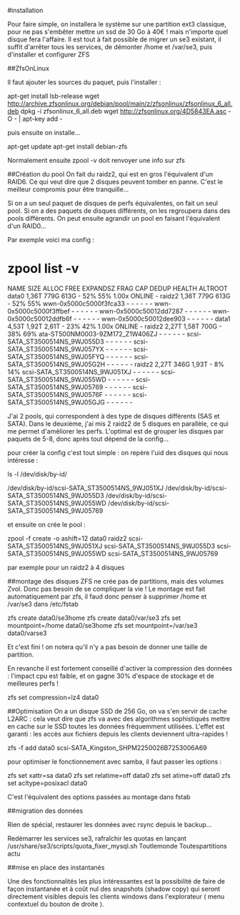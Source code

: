 
#installation

Pour faire simple, on installera le système sur une partition ext3 classique, pour ne pas s'embêter mettre un ssd de 30 Go à 40€ ! mais n'importe quel disque fera l'affaire. Il est tout à fait possible de migrer un se3 existant, il suffit d'arrêter tous les services, de démonter /home et /var/se3, puis d'installer et configurer ZFS

##ZfsOnLinux

Il faut ajouter les sources du paquet, puis l'installer :

 apt-get install lsb-release
 wget http://archive.zfsonlinux.org/debian/pool/main/z/zfsonlinux/zfsonlinux_6_all.deb
 dpkg -i zfsonlinux_6_all.deb
 wget http://zfsonlinux.org/4D5843EA.asc -O - | apt-key add -

puis ensuite on installe...

 apt-get update
 apt-get install debian-zfs

Normalement ensuite 
 zpool -v
doit renvoyer une info sur zfs

##Création du pool
On fait du raidz2, qui est en gros l'équivalent d'un RAID6. Ce qui veut dire que 2 disques peuvent tomber en panne. C'est le meilleur compromis pour être tranquille...

Si on a un seul paquet de disques de perfs équivalentes, on fait un seul pool. Si on a des paquets de disques différents, on les regroupera dans des pools différents. On peut ensuite agrandir un pool en faisant l'équivalent d'un RAID0...

Par exemple voici ma config : 

 # zpool list -v
 NAME   SIZE  ALLOC   FREE  EXPANDSZ   FRAG    CAP  DEDUP  HEALTH  ALTROOT
 data0  1,36T   779G   613G         -    52%    55%  1.00x  ONLINE  -
  raidz2  1,36T   779G   613G         -    52%    55%
    wwn-0x5000c5000f3fca33      -      -      -         -      -      -
    wwn-0x5000c5000f3ffbef      -      -      -         -      -      -
    wwn-0x5000c50012dd7287      -      -      -         -      -      -
    wwn-0x5000c50012ddfb6f      -      -      -         -      -      -
    wwn-0x5000c50012dee903      -      -      -         -      -      -
 data1  4,53T  1,92T  2,61T         -    23%    42%  1.00x  ONLINE  -
  raidz2  2,27T  1,58T   700G         -    38%    69%
    ata-ST500NM0003-9ZM172_Z1W406ZJ      -      -      -         -      -      -
    scsi-SATA_ST3500514NS_9WJ055D3      -      -      -         -      -      -
    scsi-SATA_ST3500514NS_9WJ057YX      -      -      -         -      -      -
    scsi-SATA_ST3500514NS_9WJ05FYQ      -      -      -         -      -      -
    scsi-SATA_ST3500514NS_9WJ05G2H      -      -      -         -      -      -
  raidz2  2,27T   346G  1,93T         -     8%    14%
    scsi-SATA_ST3500514NS_9WJ051XJ      -      -      -         -      -      -
    scsi-SATA_ST3500514NS_9WJ055WD      -      -      -         -      -      -
    scsi-SATA_ST3500514NS_9WJ05769      -      -      -         -      -      -
    scsi-SATA_ST3500514NS_9WJ0576F      -      -      -         -      -      -
    scsi-SATA_ST3500514NS_9WJ05GJG      -      -      -         -      -      -

J'ai 2 pools, qui correspondent à des type de disques différents (SAS et SATA). Dans le deuxième, j'ai mis 2 raidz2 de 5 disques en parallèle, ce qui me permet d'améliorer les perfs. L'optimal est de grouper les disques par paquets de 5-8, donc après tout dépend de la config...

pour créer la config c'est tout simple : on repère l'uid des disques qui nous intéresse : 

 ls -l /dev/disk/by-id/
 
 /dev/disk/by-id/scsi-SATA_ST3500514NS_9WJ051XJ
 /dev/disk/by-id/scsi-SATA_ST3500514NS_9WJ055D3
 /dev/disk/by-id/scsi-SATA_ST3500514NS_9WJ055WD
 /dev/disk/by-id/scsi-SATA_ST3500514NS_9WJ05769
 
et ensuite on crée le pool : 

 zpool -f create -o ashift=12 data0 raidz2 scsi-SATA_ST3500514NS_9WJ051XJ scsi-SATA_ST3500514NS_9WJ055D3 scsi-SATA_ST3500514NS_9WJ055WD scsi-SATA_ST3500514NS_9WJ05769

par exemple pour un raidz2 à 4 disques

##montage des disques
ZFS ne crée pas de partitions, mais des volumes Zvol. Donc pas besoin de se compliquer la vie ! Le montage est fait automatiquement par zfs, il faud donc penser à supprimer /home et /var/se3 dans /etc/fstab

 zfs create data0/se3home 
 zfs create data0/var/se3 
 zfs set mountpoint=/home data0/se3home
 zfs set mountpoint=/var/se3 data0/varse3

Et c'est fini ! on notera qu'il n'y a pas besoin de donner une taille de partition.

En revanche il est fortement conseillé d'activer la compression des données : l'impact cpu est faible, et on gagne 30% d'espace de stockage et de meilleures perfs !

 zfs set compression=lz4 data0

##Optimisation
On a un disque SSD de 256 Go, on va s'en servir de cache L2ARC : cela veut dire que zfs va avec des algorithmes sophistiqués mettre en cache sur le SSD toutes les données fréquemment utilisées. L'effet est garanti : les accès aux fichiers depuis les clients deviennent ultra-rapides !

 zfs -f add data0 scsi-SATA_Kingston_SHPM2250026B7253006A69

pour optimiser le fonctionnement avec samba, il faut passer les options : 

 zfs set xattr=sa data0
 zfs set relatime=off data0
 zfs set atime=off data0
 zfs set acltype=posixacl data0

C'est l'équivalent des options passées au montage dans fstab

##migration des données

Rien de spécial, restaurer les données avec rsync depuis le backup...

Redémarrer les services se3, rafraîchir les quotas en lançant
 /usr/share/se3/scripts/quota_fixer_mysql.sh Toutlemonde Toutespartitions actu

##mise en place des instantanés

Une des fonctionnalités les plus intéressantes est la possibilité de faire de façon instantanée et à coût nul des snapshots (shadow copy) qui seront directement visibles depuis les clients windows dans l'explorateur ( menu contextuel du bouton de droite ).

